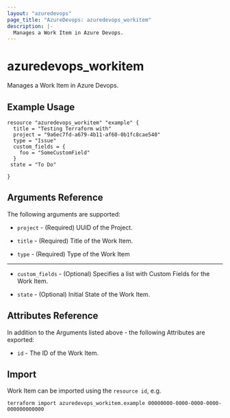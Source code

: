```yaml
---
layout: "azuredevops"
page_title: "AzureDevops: azuredevops_workitem"
description: |-
  Manages a Work Item in Azure Devops.
---
```


# azuredevops_workitem

Manages a Work Item in Azure Devops.

## Example Usage

```hcl
resource "azuredevops_workitem" "example" {
  title = "Testing Terraform with"
  project = "9a6ec7fd-a679-4b11-af60-0b1fc8cae540"
  type = "Issue"
  custom_fields = {
    foo = "SomeCustomField"
  } 
 state = "To Do"

}
```

## Arguments Reference

The following arguments are supported:

* `project` - (Required) UUID of the Project.

* `title` - (Required) Title of the Work Item.

* `type` - (Required) Type of the Work Item

---

* `custom_fields` - (Optional) Specifies a list with Custom Fields for the Work Item.

* `state` - (Optional) Initial State of the Work Item.

## Attributes Reference

In addition to the Arguments listed above - the following Attributes are exported:

* `id` - The ID of the Work Item.



## Import

Work Item can be imported using the `resource id`, e.g.

```shell
terraform import azuredevops_workitem.example 00000000-0000-0000-0000-000000000000
```
